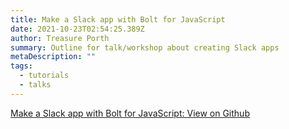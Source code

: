 ```yaml
---
title: Make a Slack app with Bolt for JavaScript
date: 2021-10-23T02:54:25.389Z
author: Treasure Porth
summary: Outline for talk/workshop about creating Slack apps
metaDescription: ""
tags:
  - tutorials
  - talks
---
```

[Make a Slack app with Bolt for JavaScript: View on Github](https://github.com/trezp/intro-slack-apps)